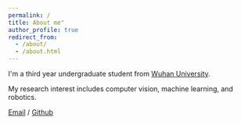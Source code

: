 ```yaml
---
permalink: /
title: About me"
author_profile: true
redirect_from: 
  - /about/
  - /about.html
---
```


I'm a third year undergraduate student from [Wuhan University](https://www.whu.edu.cn/). 

My research interest includes computer vision, machine learning, and robotics.

[Email](mailto:2022302121109@whu.edu.cn) / [Github](https://github.com/zjy109) 
